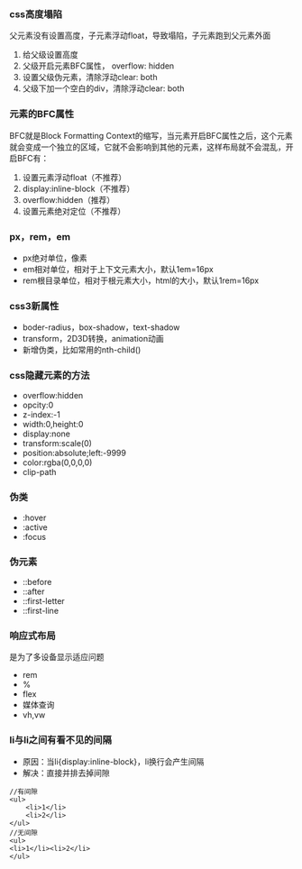 ### css高度塌陷
父元素没有设置高度，子元素浮动float，导致塌陷，子元素跑到父元素外面
1. 给父级设置高度
2. 父级开启元素BFC属性， overflow: hidden
3. 设置父级伪元素，清除浮动clear: both
4. 父级下加一个空白的div，清除浮动clear: both

### 元素的BFC属性
BFC就是Block Formatting Context的缩写，当元素开启BFC属性之后，这个元素就会变成一个独立的区域，它就不会影响到其他的元素，这样布局就不会混乱，开启BFC有：
1. 设置元素浮动float（不推荐）
2. display:inline-block（不推荐）
3. overflow:hidden（推荐）
4. 设置元素绝对定位（不推荐）

### px，rem，em
* px绝对单位，像素
* em相对单位，相对于上下文元素大小，默认1em=16px
* rem根目录单位，相对于根元素大小，html的大小，默认1rem=16px

### css3新属性
* boder-radius，box-shadow，text-shadow
* transform，2D3D转换，animation动画
* 新增伪类，比如常用的nth-child()

### css隐藏元素的方法
* overflow:hidden
* opcity:0
* z-index:-1
* width:0,height:0
* display:none
* transform:scale(0)
* position:absolute;left:-9999
* color:rgba(0,0,0,0)
* clip-path

### 伪类
* :hover
* :active
* :focus

### 伪元素
* ::before
* ::after
* ::first-letter
* ::first-line

### 响应式布局
是为了多设备显示适应问题
* rem
* %
* flex
* 媒体查询
* vh,vw


### li与li之间有看不见的间隔
* 原因：当li{display:inline-block}，li换行会产生间隔
* 解决：直接并排去掉间隙
```
//有间隙
<ul>
	<li>1</li>
	<li>2</li>
</ul>
//无间隙
<ul>
<li>1</li><li>2</li>
</ul>
```